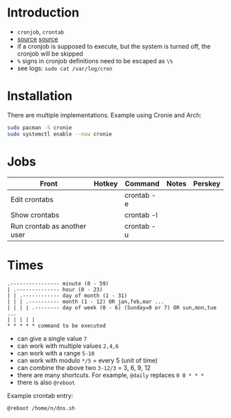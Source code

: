 # Introduction

- `cronjob`, `crontab`
- [source](https://www.shellhacks.com/crontab-format-cron-job-examples-linux/) [source](https://docs.rockylinux.org/guides/automation/cronie/)
- if a cronjob is supposed to execute, but the system is turned off, the cronjob will be skipped
- `%` signs in cronjob definitions need to be escaped as `\%`
- see logs: `sudo cat /var/log/cron`

# Installation

There are multiple implementations. Example using Cronie and Arch:

```sh
sudo pacman -S cronie
sudo systemctl enable --now cronie
```

# Jobs

Front|Hotkey|Command|Notes|Perskey
-|-|-|-|-
Edit crontabs||crontab -e
Show crontabs||crontab -l
Run crontab as another user||crontab -u

# Times

```text
.---------------- minute (0 - 59)
| .-------------- hour (0 - 23)
| | .------------ day of month (1 - 31)
| | | .---------- month (1 - 12) OR jan,feb,mar ...
| | | | .-------- day of week (0 - 6) (Sunday=0 or 7) OR sun,mon,tue ...
| | | | |
* * * * * command to be executed
```

- can give a single value `7`
- can work with multiple values `2,4,6`
- can work with a range `5-10`
- can work with modulo `*/5` = every 5 (unit of time)
- can combine the above two `3-12/3` = 3, 6, 9, 12
- there are many shortcuts. For example, `@daily` replaces `0 0 * * *`
- there is also `@reboot`


Example crontab entry:
```text
@reboot /home/n/dns.sh
```

 